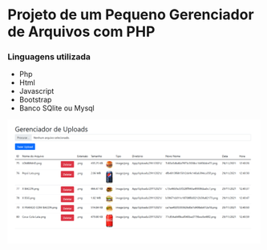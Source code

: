# Projeto de um Pequeno Gerenciador de Arquivos com PHP
### Linguagens utilizada
- Php 
- Html 
- Javascript
- Bootstrap
- Banco SQlite ou Mysql

<img src="./img.jpg" style="width:800px;">
